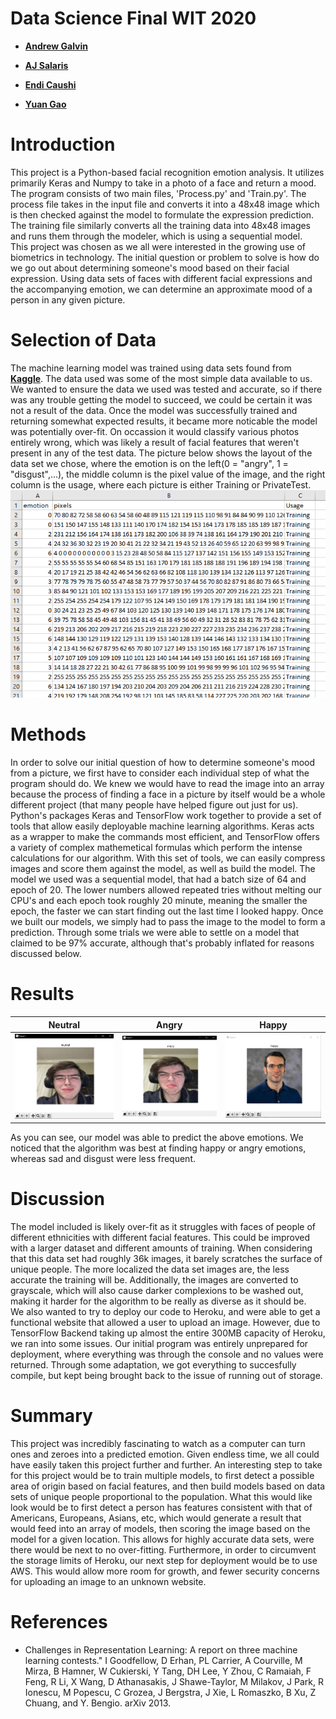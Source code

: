 Data Science Final WIT 2020
========

* __[Andrew Galvin](https://github.com/andrewgalvin)__

* __[AJ Salaris](https://github.com/Oracle331)__

* __[Endi Caushi](https://github.com/mrendi29)__

* __[Yuan Gao](https://github.com/yuanionrings)__

Introduction
========
This project is a Python-based facial recognition emotion analysis. It utilizes primarily Keras and Numpy to take in a photo of a face and return a mood. The program consists of two main files, 'Process.py' and 'Train.py'. The process file takes in the input file and converts it into a 48x48 image which is then checked against the model to formulate the expression prediction. The training file similarly converts all the training data into 48x48 images and runs them through the modeler, which is using a sequential model. \
This project was chosen as we all were interested in the growing use of biometrics in technology. The initial question or problem to solve is how do we go out about determining someone's mood based on their facial expression. Using data sets of faces with different facial expressions and the accompanying emotion, we can determine an approximate mood of a person in any given picture. 


Selection of Data
========
The machine learning model was trained using data sets found from __[Kaggle](https://www.kaggle.com/c/challenges-in-representation-learning-facial-expression-recognition-challenge)__. The data used was some of the most simple data available to us. We wanted to ensure the data we used was tested and accurate, so if there was any trouble getting the model to succeed, we could be certain it was not a result of the data. Once the model was successfully trained and returning somewhat expected results, it became more noticable the model was potentially over-fit. On occassion it would classify various photos entirely wrong, which was likely a result of facial features that weren't present in any of the test data. The picture below shows the layout of the data set we chose, where the emotion is on the left(0 = "angry", 1 = "disgust",...), the middle column is the pixel value of the image, and the right column is the usage, where each picture is either Training or PrivateTest. \
![dataset](emotiondataset.png)

Methods
========
In order to solve our initial question of how to determine someone's mood from a picture, we first have to consider each individual step of what the program should do. We knew we would have to read the image into an array because the process of finding a face in a picture by itself would be a whole different project (that many people have helped figure out just for us). Python's packages Keras and TensorFlow work together to provide a set of tools that allow easily deployable machine learning algorithms. Keras acts as a wrapper to make the commands most efficient, and TensorFlow offers a variety of complex mathemetical formulas which perform the intense calculations for our algorithm. With this set of tools, we can easily compress images and score them against the model, as well as build the model. The model we used was a sequential model, that had a batch size of 64 and epoch of 20. The lower numbers allowed repeated tries without melting our CPU's and each epoch took roughly 20 minute, meaning the smaller the epoch, the faster we can start finding out the last time I looked happy. Once we built our models, we simply had to pass the image to the model to form a prediction. Through some trials we were able to settle on a model that claimed to be 97% accurate, although that's probably inflated for reasons discussed below.

Results
========
|Neutral|Angry|Happy|
|----|----|----|
|![neutralaj](neutralaj.jpg)|![angryaj](angryaj.jpg)|![happymemo](happymemo.jpg)|

As you can see, our model was able to predict the above emotions. We noticed that the algorithm was best at finding happy or angry emotions, whereas sad and disgust were less frequent. 

Discussion
========
The model included is likely over-fit as it struggles with faces of people of different ethnicities with different facial features. This could be improved with a larger dataset and different amounts of training. When considering that this data set had roughly 36k images, it barely scratches the surface of unique people. The more localized the data set images are, the less accurate the training will be. Additionally, the images are converted to grayscale, which will also cause darker complexions to be washed out, making it harder for the algorithm to be really as diverse as it should be. \
We also wanted to try to deploy our code to Heroku, and were able to get a functional website that allowed a user to upload an image. However, due to TensorFlow Backend taking up almost the entire 300MB capacity of Heroku, we ran into some issues. Our initial program was entirely unprepared for deployment, where everything was through the console and no values were returned. Through some adaptation, we got everything to succesfully compile, but kept being brought back to the issue of running out of storage. 

Summary
========
This project was incredibly fascinating to watch as a computer can turn ones and zeroes into a predicted emotion. Given endless time, we all could have easily taken this project further and further. An interesting step to take for this project would be to train multiple models, to first detect a possible area of origin based on facial features, and then build models based on data sets of unique people proportional to the population. What this would like look would be to first detect a person has features consistent with that of Americans, Europeans, Asians, etc, which would generate a result that would feed into an array of models, then scoring the image based on the model for a given location. This allows for highly accurate data sets, were there would be next to no over-fitting. Furthermore, in order to circumvent the storage limits of Heroku, our next step for deployment would be to use AWS. This would allow more room for growth, and fewer security concerns for uploading an image to an unknown website.

References
========
* Challenges in Representation Learning: A report on three machine learning
contests." I Goodfellow, D Erhan, PL Carrier, A Courville, M Mirza, B
Hamner, W Cukierski, Y Tang, DH Lee, Y Zhou, C Ramaiah, F Feng, R Li,
X Wang, D Athanasakis, J Shawe-Taylor, M Milakov, J Park, R Ionescu,
M Popescu, C Grozea, J Bergstra, J Xie, L Romaszko, B Xu, Z Chuang, and
Y. Bengio. arXiv 2013.

